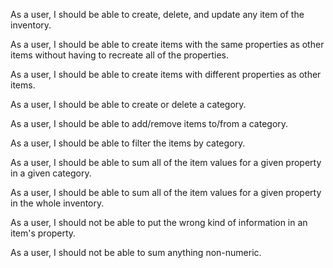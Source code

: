 As a user, I should be able to create, delete, and update any item of the inventory.

As a user, I should be able to create items with the same properties as other items without having to recreate all of the properties.

As a user, I should be able to create items with different properties as other items.

As a user, I should be able to create or delete a category.

As a user, I should be able to add/remove items to/from a category.

As a user, I should be able to filter the items by category.

As a user, I should be able to sum all of the item values for a given property in a given category.

As a user, I should be able to sum all of the item values for a given property in the whole inventory.

As a user, I should not be able to put the wrong kind of information in an item's property.

As a user, I should not be able to sum anything non-numeric.